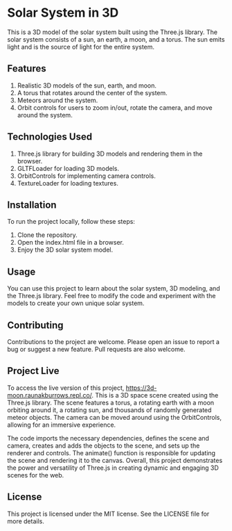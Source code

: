 # Solar System in 3D
This is a 3D model of the solar system built using the Three.js library. The solar system consists of a sun, an earth, a moon, and a torus. The sun emits light and is the source of light for the entire system.

## Features
1. Realistic 3D models of the sun, earth, and moon.
2. A torus that rotates around the center of the system.
3. Meteors around the system.
4. Orbit controls for users to zoom in/out, rotate the camera, and move around the system.

## Technologies Used
1. Three.js library for building 3D models and rendering them in the browser.
2. GLTFLoader for loading 3D models.
3. OrbitControls for implementing camera controls.
4. TextureLoader for loading textures.

## Installation
To run the project locally, follow these steps:
1. Clone the repository.
2. Open the index.html file in a browser.
3. Enjoy the 3D solar system model.

## Usage
You can use this project to learn about the solar system, 3D modeling, and the Three.js library. Feel free to modify the code and experiment with the models to create your own unique solar system.

## Contributing
Contributions to the project are welcome. Please open an issue to report a bug or suggest a new feature. Pull requests are also welcome.

## Project Live
To access the live version of this project, https://3d-moon.raunakburrows.repl.co/. This is a 3D space scene created using the Three.js library. The scene features a torus, a rotating earth with a moon orbiting around it, a rotating sun, and thousands of randomly generated meteor objects. The camera can be moved around using the OrbitControls, allowing for an immersive experience.

The code imports the necessary dependencies, defines the scene and camera, creates and adds the objects to the scene, and sets up the renderer and controls. The animate() function is responsible for updating the scene and rendering it to the canvas. Overall, this project demonstrates the power and versatility of Three.js in creating dynamic and engaging 3D scenes for the web.

## License
This project is licensed under the MIT license. See the LICENSE file for more details.
